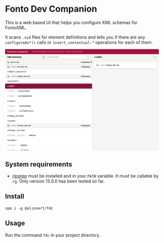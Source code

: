 # Fonto Dev Companion

This is a web based UI that helps you configure XML schemas for FontoXML.

It scans `.xsd` files for element definitions and tells you if there are any `configureAs*()` calls or `insert_contextual-*` operations for each of them.

![](screenshot.png)

## System requirements

- [ripgrep](https://github.com/BurntSushi/ripgrep) must be installed and in your `PATH` variable. It must be callable by `rg`. Only version 13.0.0 has been tested so far.

## Install

```
npm i -g @alinnert/fdc
```

## Usage

Run the command `fdc` in your project directory.
